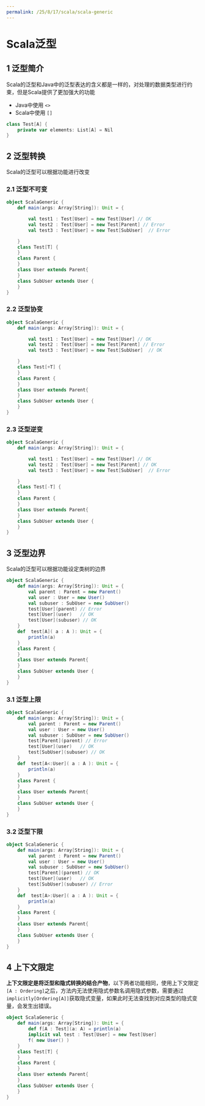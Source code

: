 ```yaml
---
permalink: /25/8/17/scala/scala-generic
---
```


# Scala泛型

## 1 泛型简介

Scala的泛型和Java中的泛型表达的含义都是一样的，对处理的数据类型进行约束，但是Scala提供了更加强大的功能

-   Java中使用 `<>`
-   Scala中使用 `[]`

```scala
class Test[A] {
    private var elements: List[A] = Nil
}
```

## 2 泛型转换

Scala的泛型可以根据功能进行改变

### 2.1 泛型不可变

```scala
object ScalaGeneric {
    def main(args: Array[String]): Unit = {

        val test1 : Test[User] = new Test[User] // OK
        val test2 : Test[User] = new Test[Parent] // Error
        val test3 : Test[User] = new Test[SubUser]  // Error

    }
    class Test[T] {
    }
    class Parent {
    }
    class User extends Parent{
    }
    class SubUser extends User {
    }
}
```



### 2.2 泛型协变

```scala
object ScalaGeneric {
    def main(args: Array[String]): Unit = {

        val test1 : Test[User] = new Test[User] // OK
        val test2 : Test[User] = new Test[Parent] // Error
        val test3 : Test[User] = new Test[SubUser]  // OK

    }
    class Test[+T] {
    }
    class Parent {
    }
    class User extends Parent{
    }
    class SubUser extends User {
    }
}
```



### 2.3 泛型逆变

```scala
object ScalaGeneric {
    def main(args: Array[String]): Unit = {

        val test1 : Test[User] = new Test[User] // OK
        val test2 : Test[User] = new Test[Parent] // OK
        val test3 : Test[User] = new Test[SubUser]  // Error

    }
    class Test[-T] {
    }
    class Parent {
    }
    class User extends Parent{
    }
    class SubUser extends User {
    }
}
```



## 3 泛型边界

Scala的泛型可以根据功能设定类树的边界

```scala
object ScalaGeneric {
    def main(args: Array[String]): Unit = {
        val parent : Parent = new Parent()
        val user : User = new User()
        val subuser : SubUser = new SubUser()
        test[User](parent) // Error
        test[User](user)   // OK
        test[User](subuser) // OK
    }
    def  test[A]( a : A ): Unit = {
        println(a)
    }
    class Parent {
    }
    class User extends Parent{
    }
    class SubUser extends User {
    }
}
```

### 3.1 泛型上限

```scala
object ScalaGeneric {
    def main(args: Array[String]): Unit = {
        val parent : Parent = new Parent()
        val user : User = new User()
        val subuser : SubUser = new SubUser()
        test[Parent](parent) // Error
        test[User](user)   // OK
        test[SubUser](subuser) // OK
    }
    def  test[A<:User]( a : A ): Unit = {
        println(a)
    }
    class Parent {
    }
    class User extends Parent{
    }
    class SubUser extends User {
    }
}
```



### 3.2 泛型下限

```scala
object ScalaGeneric {
    def main(args: Array[String]): Unit = {
        val parent : Parent = new Parent()
        val user : User = new User()
        val subuser : SubUser = new SubUser()
        test[Parent](parent) // OK
        test[User](user)   // OK
        test[SubUser](subuser) // Error
    }
    def  test[A>:User]( a : A ): Unit = {
        println(a)
    }
    class Parent {
    }
    class User extends Parent{
    }
    class SubUser extends User {
    }
}
```



## 4 上下文限定

​	**上下文限定是将泛型和隐式转换的结合产物**，以下两者功能相同，使用上下文限定`[A : Ordering]`之后，方法内无法使用隐式参数名调用隐式参数，需要通过`implicitly[Ordering[A]]`获取隐式变量，如果此时无法查找到对应类型的隐式变量，会发生出错误。

```scala
object ScalaGeneric {
    def main(args: Array[String]): Unit = {
        def f[A : Test](a: A) = println(a)
        implicit val test : Test[User] = new Test[User]
        f( new User() )
    }
    class Test[T] {
    }
    class Parent {
    }
    class User extends Parent{
    }
    class SubUser extends User {
    }
}
```

